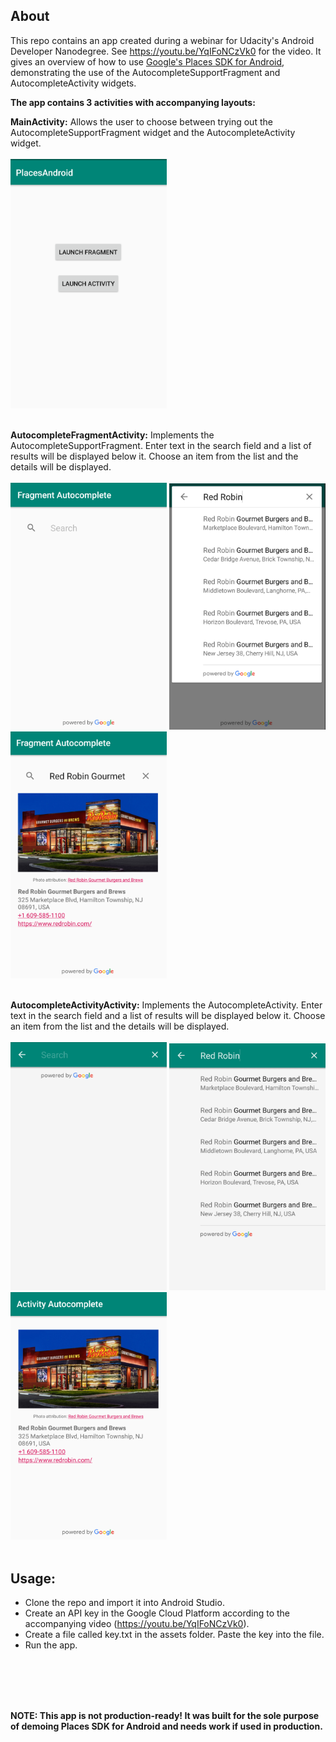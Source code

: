 ## About

This repo contains an app created during a webinar for Udacity's Android Developer Nanodegree. See https://youtu.be/YqIFoNCzVk0 for the video. It gives an overview of how to use [Google's Places SDK for Android](https://developers.google.com/places/android-sdk/intro), demonstrating the use of the AutocompleteSupportFragment and AutocompleteActivity widgets.

**The app contains 3 activities with accompanying layouts:**

**MainActivity:**
Allows the user to choose between trying out the AutocompleteSupportFragment widget and the AutocompleteActivity widget.<br><br>
<img src="https://github.com/micnap/android-places-sdk-demo/blob/master/repoImages/MainActivity.png" width="250px"><br><br>

**AutocompleteFragmentActivity:**
Implements the AutocompleteSupportFragment. Enter text in the search field and a list of results will be displayed below it.  Choose an item from the list and the details will be displayed.<br><br>
<img src="https://github.com/micnap/android-places-sdk-demo/blob/master/repoImages/fragment.png" width="250px"> 
<img src="https://github.com/micnap/android-places-sdk-demo/blob/master/repoImages/fragment_search.png" width="250px">
<img src="https://github.com/micnap/android-places-sdk-demo/blob/master/repoImages/fragment_result.png" width="250px">
<br><br>

**AutocompleteActivityActivity:**
Implements the AutocompleteActivity. Enter text in the search field and a list of results will be displayed below it.  Choose an item from the list and the details will be displayed.<br><br>
<img src="https://github.com/micnap/android-places-sdk-demo/blob/master/repoImages/activity.png" width="250px">
<img src="https://github.com/micnap/android-places-sdk-demo/blob/master/repoImages/activity_search.png" width="250px">
<img src="https://github.com/micnap/android-places-sdk-demo/blob/master/repoImages/activity_result.png" width="250px">
<br><br>

## Usage:
- Clone the repo and import it into Android Studio.
- Create an API key in the Google Cloud Platform according to the accompanying video (https://youtu.be/YqIFoNCzVk0).
- Create a file called key.txt in the assets folder.  Paste the key into the file.
- Run the app.

<br><br><br><br>

**NOTE: This app is not production-ready! It was built for the sole purpose of demoing Places SDK for Android and needs work if used in production.**

